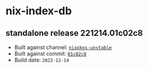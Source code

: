 # nix-index-db
## standalone release 221214.01c02c8
- Built against channel: [`nixpkgs-unstable`](https://github.com/nixos/nixpkgs/tree/nixpkgs-unstable)
- Built against commit: [`01c02c8`](https://github.com/NixOS/nixpkgs/commit/01c02c84d3f1536c695a2ec3ddb66b8a21be152b)
- Build date: `2022-12-14`

